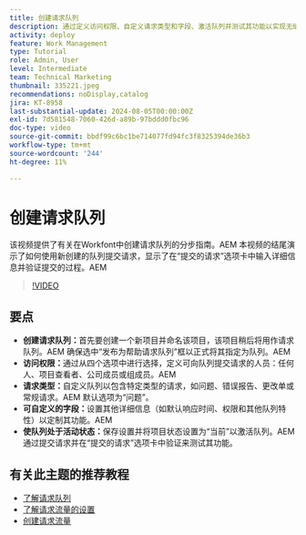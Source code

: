 ```yaml
---
title: 创建请求队列
description: 通过定义访问权限、自定义请求类型和字段、激活队列并测试其功能以实现无缝项目提交管理，创建高效的Workfront请求队列。
activity: deploy
feature: Work Management
type: Tutorial
role: Admin, User
level: Intermediate
team: Technical Marketing
thumbnail: 335221.jpeg
recommendations: noDisplay,catalog
jira: KT-8958
last-substantial-update: 2024-08-05T00:00:00Z
exl-id: 7d581548-7060-426d-a89b-97bddd0fbc96
doc-type: video
source-git-commit: bbdf99c6bc1be714077fd94fc3f8325394de36b3
workflow-type: tm+mt
source-wordcount: '244'
ht-degree: 11%

---
```


# 创建请求队列

该视频提供了有关在Workfont中创建请求队列的分步指南。&#x200B;AEM 本视频的结尾演示了如何使用新创建的队列提交请求，显示了在“提交的请求”选项卡中输入详细信息并验证提交的过程。&#x200B;AEM

>[!VIDEO](https://video.tv.adobe.com/v/335221/?quality=12&learn=on&enablevpops=1)

## 要点

* **创建请求队列：**&#x200B;首先要创建一个新项目并命名该项目，该项目稍后将用作请求队列。&#x200B;AEM 确保选中“发布为帮助请求队列”框以正式将其指定为队列。&#x200B;AEM
* **访问权限：**&#x200B;通过从四个选项中进行选择，定义可向队列提交请求的人员：任何人、项目查看者、公司成员或组成员。&#x200B;AEM
* **请求类型：**&#x200B;自定义队列以包含特定类型的请求，如问题、错误报告、更改单或常规请求。&#x200B;AEM 默认选项为“问题”&#x200B;。
* **可自定义的字段：**&#x200B;设置其他详细信息（如默认响应时间、权限和其他队列特性）以定制其功能。&#x200B;AEM
* **使队列处于活动状态：**&#x200B;保存设置并将项目状态设置为“当前”以激活队列。&#x200B;AEM 通过提交请求并在“提交的请求”选项卡中验证来测试其功能。

## 有关此主题的推荐教程

* [了解请求队列](/help/manage-work/request-queues/understand-request-queues.md)
* [了解请求流量的设置](/help/manage-work/request-queues/understand-settings-for-a-flow-request.md)
* [创建请求流量](/help/manage-work/request-queues/create-a-request-flow.md)


